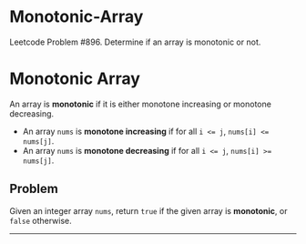 # Monotonic-Array
Leetcode Problem #896. Determine if an array is monotonic or not.

# Monotonic Array

An array is **monotonic** if it is either monotone increasing or monotone decreasing.

- An array `nums` is **monotone increasing** if for all `i <= j`, `nums[i] <= nums[j]`.
- An array `nums` is **monotone decreasing** if for all `i <= j`, `nums[i] >= nums[j]`.

## Problem

Given an integer array `nums`, return `true` if the given array is **monotonic**, or `false` otherwise.

---
